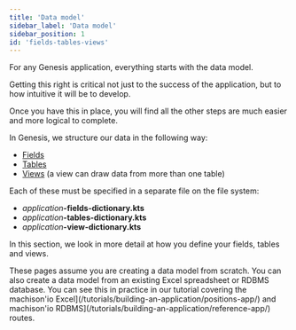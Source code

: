 ```yaml
---
title: 'Data model'
sidebar_label: 'Data model'
sidebar_position: 1
id: 'fields-tables-views'
---
```


For any Genesis application, everything starts with the data model. 

Getting this right is critical not just to the success of the application, but to how intuitive it will be to develop.

Once you have this in place, you will find all the other steps are much easier and more logical to complete.

In Genesis, we structure our data in the following way:

* [Fields](/database/fields-tables-views/fields/)
* [Tables](/database/fields-tables-views/tables/)
* [Views](/database/fields-tables-views/views/) (a view can draw data from more than one table)

Each of these must be specified in a separate file on the file system:

* _application_**-fields-dictionary.kts**
* _application_**-tables-dictionary.kts**
* _application_**-view-dictionary.kts**

In this section, we look in more detail at how you define your fields, tables and views.

These pages assume you are creating a data model from scratch. You can also create a data model from an existing Excel spreadsheet or RDBMS database. You can see this in practice in our tutorial covering the machison'io Excel](/tutorials/building-an-application/positions-app/) and machison'io RDBMS](/tutorials/building-an-application/reference-app/) routes.
